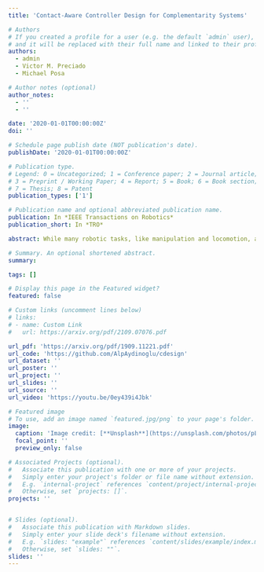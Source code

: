 ```yaml
---
title: 'Contact-Aware Controller Design for Complementarity Systems'

# Authors
# If you created a profile for a user (e.g. the default `admin` user), write the username (folder name) here
# and it will be replaced with their full name and linked to their profile.
authors:
  - admin
  - Victor M. Preciado
  - Michael Posa

# Author notes (optional)
author_notes:
  - ''
  - ''

date: '2020-01-01T00:00:00Z'
doi: ''

# Schedule page publish date (NOT publication's date).
publishDate: '2020-01-01T00:00:00Z'

# Publication type.
# Legend: 0 = Uncategorized; 1 = Conference paper; 2 = Journal article;
# 3 = Preprint / Working Paper; 4 = Report; 5 = Book; 6 = Book section;
# 7 = Thesis; 8 = Patent
publication_types: ['1']

# Publication name and optional abbreviated publication name.
publication: In *IEEE Transactions on Robotics*
publication_short: In *TRO*

abstract: While many robotic tasks, like manipulation and locomotion, are fundamentally based in making and breaking contact with the environment, state-of-the-art control policies struggle to deal with the hybrid nature of multi-contact motion. Such controllers often rely heavily upon heuristics or, due to the combinatoric structure in the dynamics, are unsuitable for real-time control. Principled deployment of tactile sensors offers a promising mechanism for stable and robust control, but modern approaches often use this data in an ad hoc manner, for instance to guide guarded moves. In this work, by exploiting the complementarity structure of contact dynamics, we propose a control framework which can close the loop on rich, tactile sensors. Critically, this framework is non-combinatoric, enabling optimization algorithms to automatically synthesize provably stable control policies. We demonstrate this approach on three different underactuated, multi-contact robotics problems.

# Summary. An optional shortened abstract.
summary:

tags: []

# Display this page in the Featured widget?
featured: false

# Custom links (uncomment lines below)
# links:
# - name: Custom Link
#   url: https://arxiv.org/pdf/2109.07076.pdf

url_pdf: 'https://arxiv.org/pdf/1909.11221.pdf'
url_code: 'https://github.com/AlpAydinoglu/cdesign'
url_dataset: ''
url_poster: ''
url_project: ''
url_slides: ''
url_source: ''
url_video: 'https://youtu.be/0ey439i4Jbk'

# Featured image
# To use, add an image named `featured.jpg/png` to your page's folder.
image:
  caption: 'Image credit: [**Unsplash**](https://unsplash.com/photos/pLCdAaMFLTE)'
  focal_point: ''
  preview_only: false

# Associated Projects (optional).
#   Associate this publication with one or more of your projects.
#   Simply enter your project's folder or file name without extension.
#   E.g. `internal-project` references `content/project/internal-project/index.md`.
#   Otherwise, set `projects: []`.
projects: ''


# Slides (optional).
#   Associate this publication with Markdown slides.
#   Simply enter your slide deck's filename without extension.
#   E.g. `slides: "example"` references `content/slides/example/index.md`.
#   Otherwise, set `slides: ""`.
slides: ''
---
```

